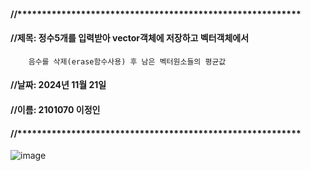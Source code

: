 #### //**********************************************************
#### //제목: 정수5개를 입력받아 vector객체에 저장하고 벡터객체에서
        음수를 삭제(erase함수사용) 후 남은 벡터원소들의 평균값
#### //날짜: 2024년 11월 21일
#### //이름: 2101070 이정인
#### //**********************************************************


![image](https://github.com/user-attachments/assets/341e15cb-fcc1-466f-970f-83563a866779)
